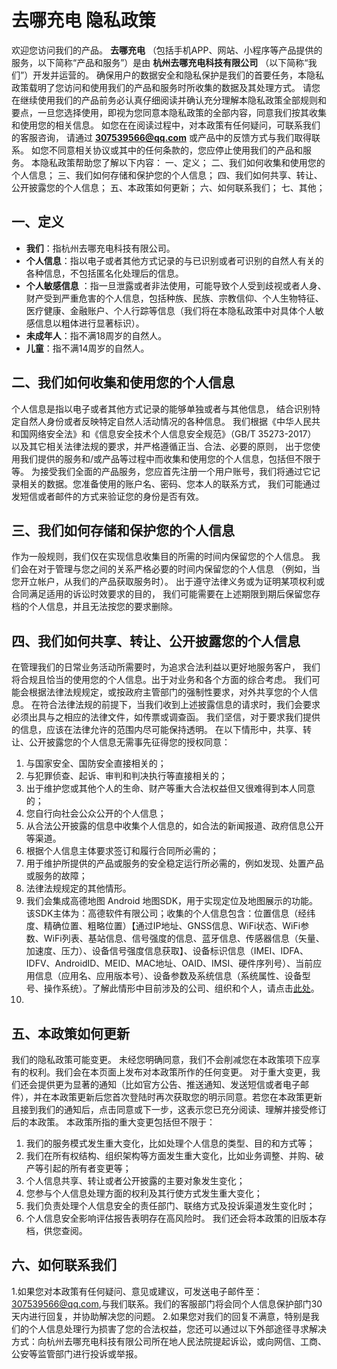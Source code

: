 # 去哪充电 隐私政策

欢迎您访问我们的产品。 **去哪充电** （包括手机APP、网站、小程序等产品提供的服务，以下简称“产品和服务”）是由
**杭州去哪充电科技有限公司** （以下简称“我们”）开发并运营的。
确保用户的数据安全和隐私保护是我们的首要任务，本隐私政策载明了您访问和使用我们的产品和服务时所收集的数据及其处理方式。
请您在继续使用我们的产品前务必认真仔细阅读并确认充分理解本隐私政策全部规则和要点，一旦您选择使用，即视为您同意本隐私政策的全部内容，同意我们按其收集和使用您的相关信息。
如您在在阅读过程中，对本政策有任何疑问，可联系我们的客服咨询， 请通过 **307539566@qq.com**
或产品中的反馈方式与我们取得联系。 如您不同意相关协议或其中的任何条款的，您应停止使用我们的产品和服务。
本隐私政策帮助您了解以下内容：
一、定义；
二、我们如何收集和使用您的个人信息；
三、我们如何存储和保护您的个人信息；
四、我们如何共享、转让、公开披露您的个人信息；
五、本政策如何更新；
六、如何联系我们；
七、其他；

## 一、定义

- **我们**：指杭州去哪充电科技有限公司。
- **个人信息**：指以电子或者其他方式记录的与已识别或者可识别的自然人有关的各种信息，不包括匿名化处理后的信息。
- **个人敏感信息**
  ：指一旦泄露或者非法使用，可能导致个人受到歧视或者人身、财产受到严重危害的个人信息，包括种族、民族、宗教信仰、个人生物特征、医疗健康、金融账户、个人行踪等信息（我们将在本隐私政策中对具体个人敏感信息以粗体进行显著标识）。
- **未成年人**：指不满18周岁的自然人。
- **儿童**：指不满14周岁的自然人。

## 二、我们如何收集和使用您的个人信息

个人信息是指以电子或者其他方式记录的能够单独或者与其他信息， 结合识别特定自然人身份或者反映特定自然人活动情况的各种信息。
我们根据《中华人民共和国网络安全法》和《信息安全技术个人信息安全规范》（GB/T 35273-2017）
以及其它相关法律法规的要求，并严格遵循正当、合法、必要的原则，
出于您使用我们提供的服务和/或产品等过程中而收集和使用您的个人信息，包括但不限于等。
为接受我们全面的产品服务，您应首先注册一个用户账号，我们将通过它记录相关的数据。您准备使用的账户名、密码、您本人的联系方式，
我们可能通过发短信或者邮件的方式来验证您的身份是否有效。

## 三、我们如何存储和保护您的个人信息

作为一般规则，我们仅在实现信息收集目的所需的时间内保留您的个人信息。 我们会在对于管理与您之间的关系严格必要的时间内保留您的个人信息
（例如，当您开立帐户，从我们的产品获取服务时）。 出于遵守法律义务或为证明某项权利或合同满足适用的诉讼时效要求的目的，
我们可能需要在上述期限到期后保留您存档的个人信息，并且无法按您的要求删除。

## 四、我们如何共享、转让、公开披露您的个人信息

在管理我们的日常业务活动所需要时，为追求合法利益以更好地服务客户， 我们将合规且恰当的使用您的个人信息。出于对业务和各个方面的综合考虑。
我们可能会根据法律法规规定，或按政府主管部门的强制性要求，对外共享您的个人信息。
在符合法律法规的前提下，当我们收到上述披露信息的请求时，我们会要求必须出具与之相应的法律文件，如传票或调查函。
我们坚信，对于要求我们提供的信息，应该在法律允许的范围内尽可能保持透明。
在以下情形中，共享、转让、公开披露您的个人信息无需事先征得您的授权同意：

1. 与国家安全、国防安全直接相关的；
2. 与犯罪侦查、起诉、审判和判决执行等直接相关的；
3. 出于维护您或其他个人的生命、财产等重大合法权益但又很难得到本人同意的；
4. 您自行向社会公众公开的个人信息；
5. 从合法公开披露的信息中收集个人信息的，如合法的新闻报道、政府信息公开等渠道。
6. 根据个人信息主体要求签订和履行合同所必需的；
7. 用于维护所提供的产品或服务的安全稳定运行所必需的，例如发现、处置产品或服务的故障；
8. 法律法规规定的其他情形。
9. 我们会集成高德地图 Android
   地图SDK，用于实现定位及地图展示的功能。该SDK主体为：高德软件有限公司；收集的个人信息包含：位置信息（经纬度、精确位置、粗略位置）【通过IP地址、GNSS信息、WiFi状态、WiFi参数、WiFi列表、基站信息、信号强度的信息、蓝牙信息、传感器信息（矢量、加速度、压力）、设备信号强度信息获取】、设备标识信息（IMEI、IDFA、IDFV、AndroidID、MEID、MAC地址、OAID、IMSI、硬件序列号）、当前应用信息（应用名、应用版本号）、设备参数及系统信息（系统属性、设备型号、操作系统）。了解此情形中目前涉及的公司、组织和个人，请点击[此处](https：//lbs.amap.com/pages/privacy/)。
10. 

## 五、本政策如何更新

我们的隐私政策可能变更。
未经您明确同意，我们不会削减您在本政策项下应享有的权利。我们会在本页面上发布对本政策所作的任何变更。
对于重大变更，我们还会提供更为显著的通知（比如官方公告、推送通知、发送短信或者电子邮件），并在本政策更新后您首次登陆时再次获取您的明示同意。若您在本政策更新且接到我们的通知后，点击同意或下一步，这表示您已充分阅读、理解并接受修订后的本政策。
本政策所指的重大变更包括但不限于：

1. 我们的服务模式发生重大变化，比如处理个人信息的类型、目的和方式等；
2. 我们在所有权结构、组织架构等方面发生重大变化，比如业务调整、并购、破产等引起的所有者变更等；
3. 个人信息共享、转让或者公开披露的主要对象发生变化；
4. 您参与个人信息处理方面的权利及其行使方式发生重大变化；
5. 我们负责处理个人信息安全的责任部门、联络方式及投诉渠道发生变化时；
6. 个人信息安全影响评估报告表明存在高风险时。
   我们还会将本政策的旧版本存档，供您查阅。

## 六、如何联系我们

1.如果您对本政策有任何疑问、意见或建议，可发送电子邮件至：307539566@qq.com,与我们联系。我们的客服部门将会同个人信息保护部门30天内进行回复，并协助解决您的问题。
2.如果您对我们的回复不满意，特别是我们的个人信息处理行为损害了您的合法权益，您还可以通过以下外部途径寻求解决方式：向杭州去哪充电科技有限公司所在地人民法院提起诉讼，或向网信、工商、公安等监管部门进行投诉或举报。
